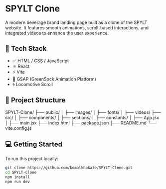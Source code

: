 # SPYLT Clone

A modern beverage brand landing page built as a clone of the SPYLT website. It features smooth animations, scroll-based interactions, and integrated videos to enhance the user experience.

## 🚀 Tech Stack

- ✅ HTML / CSS / JavaScript
- ⚛️ React
- ⚡ Vite
- 🎯 GSAP (GreenSock Animation Platform)
- 🌀 Locomotive Scroll

## 📁 Project Structure

SPYLT-Clone/
├── public/
│ ├── images/
│ ├── fonts/
│ ├── videos/
├── src/
│ ├── components/
│ ├── sections/
│ ├── constants/
│ ├── App.jsx
│ ├── main.jsx
├── index.html
├── package.json
├── README.md
└── vite.config.js


## 💻 Getting Started

To run this project locally:

```bash
git clone https://github.com/komalkhokale/SPYLT-Clone.git
cd SPYLT-Clone
npm install
npm run dev
